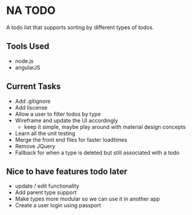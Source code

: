 # NA TODO

A todo list that supports sorting by different types of todos.

## Tools Used
* node.js
* angularJS

## Current Tasks

* Add .gitignore
* Add liscense
* Allow a user to filter todos by type
* Wireframe and update the UI accordingly
  * keep it simple, maybe play around with material design concepts
* Learn all the unit testing
* Merge the front end files for faster loadtimes
* Remove JQuery
* Fallback for when a type is deleted but still associated with a todo


## Nice to have features todo later
* update / edit functionality
* Add parent type support
* Make types more modular so we can use it in another app
* Create a user login using passport

